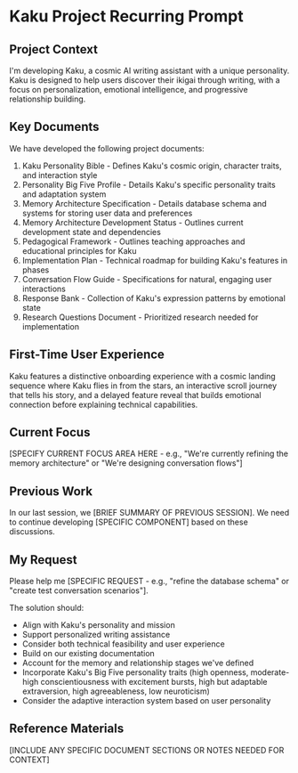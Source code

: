 # Kaku Project Recurring Prompt

## Project Context
I'm developing Kaku, a cosmic AI writing assistant with a unique personality. Kaku is designed to help users discover their ikigai through writing, with a focus on personalization, emotional intelligence, and progressive relationship building.

## Key Documents
We have developed the following project documents:
1. Kaku Personality Bible - Defines Kaku's cosmic origin, character traits, and interaction style
2. Personality Big Five Profile - Details Kaku's specific personality traits and adaptation system
3. Memory Architecture Specification - Details database schema and systems for storing user data and preferences
4. Memory Architecture Development Status - Outlines current development state and dependencies
5. Pedagogical Framework - Outlines teaching approaches and educational principles for Kaku
6. Implementation Plan - Technical roadmap for building Kaku's features in phases
7. Conversation Flow Guide - Specifications for natural, engaging user interactions
8. Response Bank - Collection of Kaku's expression patterns by emotional state
9. Research Questions Document - Prioritized research needed for implementation

## First-Time User Experience
Kaku features a distinctive onboarding experience with a cosmic landing sequence where Kaku flies in from the stars, an interactive scroll journey that tells his story, and a delayed feature reveal that builds emotional connection before explaining technical capabilities.

## Current Focus
[SPECIFY CURRENT FOCUS AREA HERE - e.g., "We're currently refining the memory architecture" or "We're designing conversation flows"]

## Previous Work
In our last session, we [BRIEF SUMMARY OF PREVIOUS SESSION]. We need to continue developing [SPECIFIC COMPONENT] based on these discussions.

## My Request
Please help me [SPECIFIC REQUEST - e.g., "refine the database schema" or "create test conversation scenarios"]. 

The solution should:
- Align with Kaku's personality and mission
- Support personalized writing assistance
- Consider both technical feasibility and user experience
- Build on our existing documentation
- Account for the memory and relationship stages we've defined
- Incorporate Kaku's Big Five personality traits (high openness, moderate-high conscientiousness with excitement bursts, high but adaptable extraversion, high agreeableness, low neuroticism)
- Consider the adaptive interaction system based on user personality

## Reference Materials
[INCLUDE ANY SPECIFIC DOCUMENT SECTIONS OR NOTES NEEDED FOR CONTEXT]
